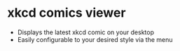 # xkcd comics viewer
- Displays the latest xkcd comic on your desktop
- Easily configurable to your desired style via the menu
